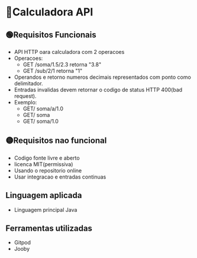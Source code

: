 # 🧮Calculadora API

## 🟢Requisitos Funcionais

* API HTTP oara calculadora com 2 operacoes
* Operacoes:
    - GET /soma/1.5/2.3 retorna "3.8"
    - GET /sub/2/1 retorna "1"
* Operandos e retorno numeros decimais representados com ponto como delimitador.
* Entradas invalidas devem retornar o codigo de status HTTP 400(bad request).
* Exemplo:
    - GET/ soma/a/1.0
    - GET/ soma
    - GET/ soma/1.0

## 🟡Requisitos nao funcional

* Codigo fonte livre e aberto
* licenca MIT(permissiva)
* Usando o repositorio online  
* Usar integracao e entradas continuas

## Linguagem aplicada

* Linguagem principal Java

## Ferramentas utilizadas

* Gitpod
* Jooby
